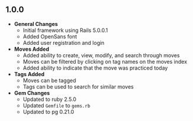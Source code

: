 ## 1.0.0

- **General Changes**
  - Initial framework using Rails 5.0.0.1
  - Added OpenSans font
  - Added user registration and login
- **Moves Added**
  - Added ability to create, view, modify, and search through moves
  - Moves can be filtered by clicking on tag names on the moves index
  - Added ability to indicate that the move was practiced today
- **Tags Added**
  - Moves can be tagged
  - Tags can be used to search for similar moves
- **Gem Changes**
  - Updated to ruby 2.5.0
  - Updated `Gemfile` to `gems.rb`
  - Updated to pg 0.21.0
